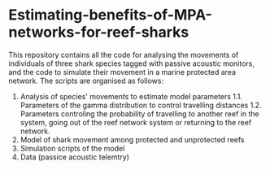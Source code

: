 # Estimating-benefits-of-MPA-networks-for-reef-sharks
This repository contains all the code for analysing the movements of individuals of three shark species tagged with passive acoustic monitors, and the code to simulate their movement in a marine protected area network. The scripts are organised as follows:

1. Analysis of species' movements to estimate model parameters
  1.1. Parameters of the gamma distribution to control travelling distances
  1.2. Parameters controling the probability of travelling to another reef in the system, going out of the reef network system or returning to the reef network.
2. Model of shark movement among protected and unprotected reefs
3. Simulation scripts of the model
4. Data (passice acoustic telemtry)

